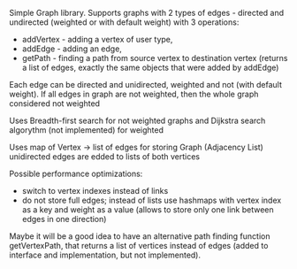 Simple Graph library.
Supports graphs with 2 types of edges - directed and undirected (weighted or with default weight) with 3 operations:
 * addVertex - adding a vertex of user type, 
 * addEdge - adding an edge,
 * getPath - finding a path from source vertex to destination vertex (returns a list of edges, exactly the same objects that were added by addEdge)

Each edge can be directed and unidirected, weighted and not (with default weight).
If all edges in graph are not weighted, then the whole graph considered not weighted

Uses Breadth-first search for not weighted graphs 
and Dijkstra search algorythm (not implemented) for weighted

Uses map of Vertex -> list of edges for storing Graph (Adjacency List)
unidirected edges are edded to lists of both vertices

Possible performance optimizations:
* switch to vertex indexes instead of links
* do not store full edges; instead of lists use hashmaps with vertex index as a key and weight as a value (allows to store only one link between edges in one direction)

Maybe it will be a good idea to have an alternative path finding function getVertexPath, that returns a list of vertices instead of edges (added to interface and implementation, but not implemented).

